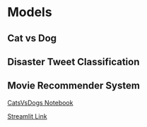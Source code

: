# Models
## Cat vs Dog
## Disaster Tweet Classification
## Movie Recommender System

[CatsVsDogs Notebook](https://github.com/bozkurtmert0/deep-learning-projects/blob/main/Cats_Dogs.ipynb)

[Streamlit Link](https://bozkurtmert0-deeplearning-models-streamlit-app-49xhqz.streamlitapp.com)
